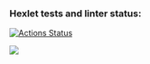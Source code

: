 ### Hexlet tests and linter status:
[![Actions Status](https://github.com/Antesser/python-project-50/workflows/hexlet-check/badge.svg)](https://github.com/Antesser/python-project-50/actions)

<a href="https://codeclimate.com/github/Antesser/python-project-50/maintainability"><img src="https://api.codeclimate.com/v1/badges/7f5ab1e290ff7db5ade5/maintainability" /></a>
